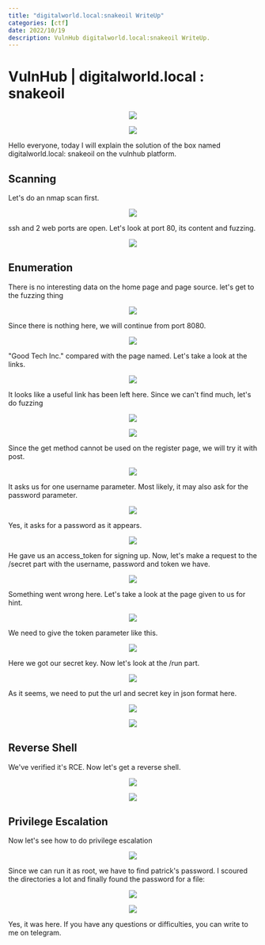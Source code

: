 ```yaml
---
title: "digitalworld.local:snakeoil WriteUp"
categories: [ctf]
date: 2022/10/19
description: VulnHub digitalworld.local:snakeoil WriteUp.
---
```

# VulnHub | digitalworld.local : snakeoil

<p align="center">
  <img src="/img/digitalworld.local_snakeoil/snake.png">
</p>

<p align="center">
  <img src="/img/digitalworld.local_snakeoil/rsz_snake.png">
</p>

Hello everyone, today I will explain the solution of the box named digitalworld.local: snakeoil on the vulnhub platform.

## Scanning

Let's do an nmap scan first.

<p align="center">
  <img src="/img/digitalworld.local_snakeoil/0.png">
</p>

ssh and 2 web ports are open. Let's look at port 80, its content and fuzzing.


<p align="center">
  <img src="/img/digitalworld.local_snakeoil/1.png">
</p>

## Enumeration 

There is no interesting data on the home page and page source. let's get to the fuzzing thing

<p align="center">
  <img src="/img/digitalworld.local_snakeoil/2.png">
</p>

Since there is nothing here, we will continue from port 8080.


<p align="center">
  <img src="/img/digitalworld.local_snakeoil/3.png">
</p>

"Good Tech Inc." compared with the page named. Let's take a look at the links.


<p align="center">
  <img src="/img/digitalworld.local_snakeoil/4.png">
</p>

It looks like a useful link has been left here.
Since we can't find much, let's do fuzzing


<p align="center">
  <img src="/img/digitalworld.local_snakeoil/5.png">
</p>


<p align="center">
  <img src="/img/digitalworld.local_snakeoil/6.png">
</p>

Since the get method cannot be used on the register page, we will try it with post.


<p align="center">
  <img src="/img/digitalworld.local_snakeoil/7.png">
</p>

It asks us for one username parameter. Most likely, it may also ask for the password parameter.

<p align="center">
  <img src="/img/digitalworld.local_snakeoil/8.png">
</p>

Yes, it asks for a password as it appears.


<p align="center">
  <img src="/img/digitalworld.local_snakeoil/9.png">
</p>

He gave us an access_token for signing up. Now, let's make a request to the /secret part with the username, password and token we have.


<p align="center">
  <img src="/img/digitalworld.local_snakeoil/10.png">
</p>

Something went wrong here. Let's take a look at the page given to us for hint.


<p align="center">
  <img src="/img/digitalworld.local_snakeoil/11.png">
</p>

We need to give the token parameter like this.


<p align="center">
  <img src="/img/digitalworld.local_snakeoil/12.png">
</p>

Here we got our secret key. Now let's look at the /run part.

<p align="center">
  <img src="/img/digitalworld.local_snakeoil/13.png">
</p>

As it seems, we need to put the url and secret key in json format here.

<p align="center">
  <img src="/img/digitalworld.local_snakeoil/14.png">
</p>


<p align="center">
  <img src="/img/digitalworld.local_snakeoil/15.png">
</p>

## Reverse Shell

We've verified it's RCE. Now let's get a reverse shell.

<p align="center">
  <img src="/img/digitalworld.local_snakeoil/16.png">
</p>


<p align="center">
  <img src="/img/digitalworld.local_snakeoil/17.png">
</p>

## Privilege Escalation

Now let's see how to do privilege escalation


<p align="center">
  <img src="/img/digitalworld.local_snakeoil/18.png">
</p>

Since we can run it as root, we have to find patrick's password. I scoured the directories a lot and finally found the password for a file:

<p align="center">
  <img src="/img/digitalworld.local_snakeoil/19.png">
</p>

<p align="center">
  <img src="/img/digitalworld.local_snakeoil/20.png">
</p>

Yes, it was here. If you have any questions or difficulties, you can write to me on telegram.
